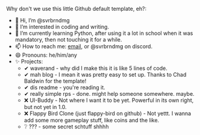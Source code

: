 Why don't we use this little Github default template, eh?:
- 👋 Hi, I’m @svrbrndmg
- 👀 I’m interested in coding and writing.
- 🌱 I’m currently learning Python, after using it a lot in school when it was mandatory, then not touching it for a while.
- 📫 How to reach me: [email](mailto:svrbrndmg@proton.me), or @svrbrndmg on discord.
- 😄 Pronouns: he/him/any
- ✨ Projects:
     - ✔ waverand - why did I make this it is like 5 lines of code.
     - ✔ mah blog - I mean it was pretty easy to set up. Thanks to Chad Baldwin for the template!
     - ✔ dis readme - you're reading it.
     - ✔ really simple rps - done. might help someone somewhere. maybe.
     - ❌ UI-Buddy - Not where I want it to be yet. Powerful in its own right, but not yet in 1.0.
     - ❌ Flappy Bird Clone (just flappy-bird on github)  - Not yettt. I wanna add some more gameplay stuff, like coins and the like.
     - ❔ ??? - some secret schtuff shhhh
